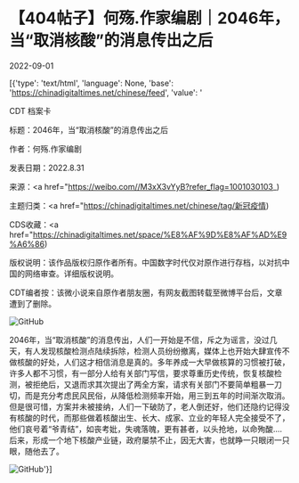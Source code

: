 # 【404帖子】何殇.作家编剧｜2046年，当“取消核酸”的消息传出之后

2022-09-01

[{'type': 'text/html', 'language': None, 'base': 'https://chinadigitaltimes.net/chinese/feed', 'value': '

CDT 档案卡

标题：2046年，当“取消核酸”的消息传出之后

作者：何殇.作家编剧

发表日期：2022.8.31

来源：<a href="https://weibo.com//M3xX3vYyB?refer_flag=1001030103_)

主题归类：<a href="https://chinadigitaltimes.net/chinese/tag/新冠疫情)

CDS收藏：<a href="https://chinadigitaltimes.net/space/%E8%AF%9D%E8%AF%AD%E9%A6%86)

版权说明：该作品版权归原作者所有。中国数字时代仅对原作进行存档，以对抗中国的网络审查。详细版权说明。





CDT编者按：该微小说来自原作者朋友圈，有网友截图转载至微博平台后，文章遭到了删除。

![GitHub](https://chinadigitaltimes.net/chinese/files/2022/09/image-1662039573160.png)

2046年，当“取消核酸”的消息传出，人们一开始是不信，斥之为谣言，没过几天，有人发现核酸检测点陆续拆除，检测人员纷纷撤离，媒体上也开始大肆宣传不做核酸的好处，人们这才相信消息是真的。多年养成一大早做核算的习惯被打破，许多人都不习惯，有一部分人给有关部门写信，要求尊重历史传统，恢复核酸检测，被拒绝后，又退而求其次提出了两全方案，请求有关部门不要简单粗暴一刀切，而是充分考虑民风民俗，从降低检测频率开始，用三到五年的时间渐次取消。但是很可惜，方案并未被接纳，人们一下破防了，老人倒还好，他们还隐约记得没有核酸的时代，而那些做着核酸出生、长大、成家、立业的年轻人完全接受不了，他们哀号着“爷青结”，如丧考妣，失魂落魄，更有甚者，以头抢地，以命殉酸.…后来，形成一个地下核酸产业链，政府屡禁不止，因无大害，也就睁一只眼闭一只眼，随他去了。

![GitHub](https://chinadigitaltimes.net/chinese/files/2022/09/image-1662039374740.png)'}]